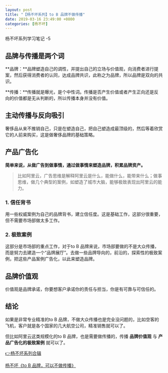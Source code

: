 ```yaml
---
layout: post
title: "【杨不坏系列】to B 品牌不做传播"
date: 2019-03-16 23:49:00 +0800
categories: [杨不坏]
---
```


杨不坏系列学习笔记 -5

## 品牌与传播是两个词

**品牌：**品牌塑造自己的调性，并提出自己的立场与价值观，向消费者进行提案，然后获得消费者的认同，达成品牌共识，此称之为品牌，所以品牌是双向的共识。

**传播：**传播就是曝光，是个中性词。传播是否产生价值或者产生正向还是反向的价值都是无从判断的，所以传播本身并没有价值。

## 主动传播与反向吸引

奢侈品从来不推销自己，只是在塑造自己，把自己塑造成最顶级的，然后等着欣赏它的人前来购买，这是做奢侈品牌的基础策略。

## 产品广告化

**简单来说，从做广告到做事情，通过做事情来塑造品牌，积累品牌资产。**

> 比如阿里云，广告思维是解释阿里云是什么，能做什么，能带来什么；做事思维，做几个典型的案例，如塑造了城市大脑，能够极致表现出阿里云的能力。

### 1. 信任背书

用一些权威案例为自己的品牌背书，建立信任度。这是基础工作，这部分很重要，但不需要市场部做太多工作。

### 2. 极致案例

这部分是市场部的重点工作，对于to B 品牌来说，市场部要做的不是大众传播，而是努力去建造一个“品牌展厅”。去做一些品牌导向的，前沿的，探索性的极致案例，把这些产品案例广告化，以此来塑造品牌。

## 品牌价值观

价值观是品牌承诺，你要想客户承诺你的责任与担当，你是有可靠与可信任的。

## 结论

如果是非常专业精准的to B 品牌，不做大众传播也是完全没问题的，比如空客的飞机，客户就是各个国家的几大航空公司，精准销售就可以了。

但比如阿里云这类规模化的to B 品牌，也是需要做传播的，传播 **品牌价值观** 与 **产品广告化的极致案例** 就可以了。

[👉杨不坏系列合辑](./../../../../category/杨不坏)

[杨不坏《to B 品牌，可以不做传播》](https://mp.weixin.qq.com/s/0tmXJmHc4uzmsGqWWl-jAg)
